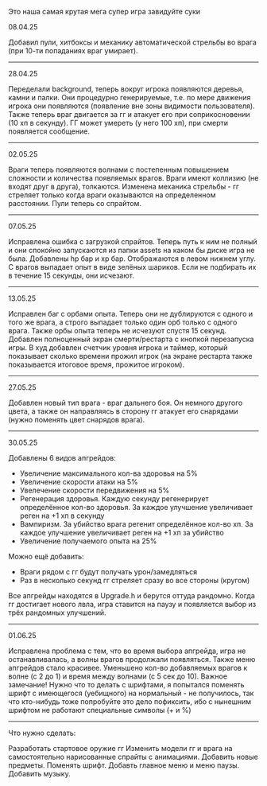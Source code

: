 Это наша самая крутая мега супер игра завидуйте суки

08.04.25

Добавил пули, хитбоксы и механику автоматической стрельбы во врага (при 10-ти попаданиях враг умирает).

-----------------------------------------------------------------

28.04.25

Переделали background, теперь вокруг игрока появляются деревья, камни и палки. Они процедурно генерируемые, т.е. по мере движения игрока они появляются (появление вне зоны видимости пользователя). Также теперь враг двигается за гг и атакует его при соприкосновении (10 хп в секунду). ГГ может умереть (у него 100 хп), при смерти появляется сообщение.

-----------------------------------------------------------------

02.05.25

Враги теперь появляются волнами с постепенным повышением сложности и количества появляемых врагов. Враги имеют коллизию (не входят друг в друга), толкаются. Изменена механика стрельбы - гг стреляет только когда враги оказываются на определенном расстоянии. Пули теперь со спрайтом.

-----------------------------------------------------------------

07.05.25

Исправлена ошибка с загрузкой спрайтов. Теперь путь к ним не полный и они спокойно запускаются из папки assets на каком бы диске игра не была.
Добавлены hp бар и xp бар. Отображаются в левом нижнем углу.
С врагов выпадает опыт в виде зелёных шариков. Если не подбирать их в течение 15 секунды, они исчезают.

-----------------------------------------------------------------

13.05.25

Исправлен баг с орбами опыта. Теперь они не дублируются с одного и того же врага, а строго выпадает только один орб только с одного врага. Также орбы опыта теперь не исчезуют спустя 15 секунд.
Добавлен полноценный экран смерти/рестарта с кнопкой перезапуска игры.
В худ добавлен счетчик уровня игрока и таймер, который показывает сколько времени прожил игрок (на экране рестарта также показывается итоговое время, прожитое игроком).

-----------------------------------------------------------------

27.05.25

Добавлен новый тип врага - враг дальнего боя. Он немного другого цвета, а также он направляясь в сторону гг атакует его снарядами (нужно поменять цвет снарядов врага).

-----------------------------------------------------------------

30.05.25

Добавлены 6 видов апгрейдов:
- Увеличение максимального кол-ва здоровья на 5%
- Увеличение скорости атаки на 5%
- Увелечение скорости передвижения на 5%
- Регенерация здоровья. Каждую секунду регенерирует определённое кол-во здоровья. За каждое улучшение увеличивает реген на +1 хп в секунду
- Вампиризм. За убийство врага регенит определённое кол-во хп. За каждое улучшение увеличивает реген на +1 хп за убийство
- Увеличение получаемого опыта на 25%
  
Можно ещё добавить:
- Враги рядом с гг будут получать урон/замедляться
- Раз в несколько секунд гг стреляет сразу во все стороны (кругом)

Все апгрейды находятся в Upgrade.h и берутся оттуда рандомно. Когда гг достигает нового лвла, игра ставится на паузу и появляется выбор из трёх рандомных улучшений.

-----------------------------------------------------------------

01.06.25

Исправлена проблема с тем, что во время выбора апгрейда, игра не останавливалась, а волны врагов продолжали появляться. Также меню апгрейдов стало красивее. 
Уменьшено кол-во добавляемых врагов к волне (с 2 до 1) и время между волнами (с 5 сек до 10). 
Важное замечание!
Нужно что то делать с шрифтами, я попытался поменять шрифт с имеющегося (уебищного) на нормальный - не получилось, так что кто-нибудь тоже попробуйте это дело пофиксить, ибо с нынешним шрифтом не работают специальные символы (+ и %)

-----------------------------------------------------------------
Что нужно сделать:

Разработать стартовое оружие гг
Изменить модели гг и врага на самостоятельно нарисованные спрайты с анимациями.
Добавить новые предметы.
Поменять шрифт.
Добавть главное меню и меню паузы.
Добавить музыку.
